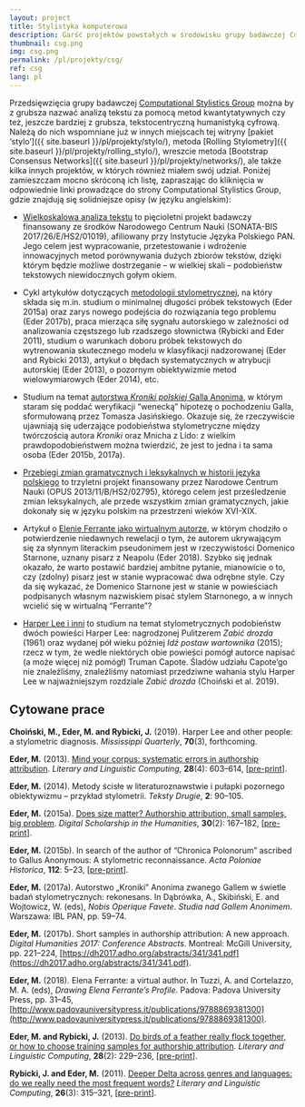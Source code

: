 ```yaml
---
layout: project
title: Stylistyka komputerowa
description: Garść projektów powstałych w środowisku grupy badawczej Computational Stylistics Group, zajmującej się analizą tekstu za pomocą metod statystycznych, stylometrią, atrybucją autorską, analizą wydźwięku i podobnymi zagadnieniami.
thumbnail: csg.png
img: csg.png
permalink: /pl/projekty/csg/
ref: csg
lang: pl
---
```



Przedsięwzięcia grupy badawczej [Computational Stylistics Group](https://computationalstylistics.github.io/) można by z grubsza nazwać analizą tekstu za pomocą metod kwantytatywnych czy też, jeszcze bardziej z grubsza, tekstocentryczną humanistyką cyfrową. Należą do nich wspomniane już w innych miejscach tej witryny [pakiet ‘stylo’]({{ site.baseurl }}/pl/projekty/stylo/), metoda [Rolling Stylometry]({{ site.baseurl }}/pl/projekty/rolling_stylo/), wreszcie metoda [Bootstrap Consensus Networks]({{ site.baseurl }}/pl/projekty/networks/), ale także kilka innych projektów, w których również miałem swój udział. Poniżej zamieszczam mocno skróconą ich listę, zapraszając do kliknięcia w odpowiednie linki prowadzące do strony Computational Stylistics Group, gdzie znajdują się solidniejsze opisy (w języku angielskim):



* [Wielkoskalowa analiza tekstu](https://computationalstylistics.github.io/projects/focs/) to pięcioletni projekt badawczy finansowany ze środków Narodowego Centrum Nauki (SONATA-BIS 2017/26/E/HS2/01019), afiliowany przy Instytucie Języka Polskiego PAN. Jego celem jest wypracowanie, przetestowanie i wdrożenie innowacyjnych metod porównywania dużych zbiorów tekstów, dzięki którym będzie możliwe dostrzeganie – w wielkiej skali – podobieństw tekstowych niewidocznych gołym okiem.

* Cykl artykułów dotyczących [metodologii stylometrycznej](https://computationalstylistics.github.io/projects/methodology/), na który składa się m.in. studium o minimalnej długości próbek tekstowych (Eder 2015a) oraz zarys nowego podejścia do rozwiązania tego problemu (Eder 2017b), praca mierząca siłę sygnału autorskiego w zależności od analizowania częstszego lub rzadszego słownictwa (Rybicki and Eder 2011), studium o warunkach doboru próbek tekstowych do wytrenowania skutecznego modelu w klasyfikacji nadzorowanej (Eder and Rybicki 2013), artykuł o błędach systematycznych w atrybucji autorskiej (Eder 2013), o pozornym obiektywizmie metod wielowymiarowych (Eder 2014), etc.

* Studium na temat [autorstwa _Kroniki polskiej_ Galla Anonima](https://computationalstylistics.github.io/projects/gallus-anonymous/), w którym staram się poddać weryfikacji “wenecką” hipotezę o pochodzeniu Galla, sformułowaną przez Tomasza Jasińskiego. Okazuje się, że rzeczywiście ujawniają się uderzające podobieństwa stylometryczne między twórczością autora _Kroniki_ oraz Mnicha z Lido: z wielkim prawdopodobieństwem można twierdzić, że jest to jedna i ta sama osoba (Eder 2015b, 2017a).

* [Przebiegi zmian gramatycznych i leksykalnych w historii języka polskiego](https://computationalstylistics.github.io/projects/chronology/) to trzyletni projekt finansowany przez Narodowe Centrum Nauki (OPUS 2013/11/B/HS2/02795), którego celem jest prześledzenie zmian leksykalnych, ale przede wszystkim zmian gramatycznych, jakie dokonały się w języku polskim na przestrzeni wieków XVI-XIX. 

* Artykuł o [Elenie Ferrante jako wirtualnym autorze](https://computationalstylistics.github.io/projects/elena-ferrante/), w którym chodziło o potwierdzenie niedawnych rewelacji o tym, że autorem ukrywającym się za słynnym literackim pseudonimem jest w rzeczywistości Domenico Starnone, uznany pisarz z Neapolu (Eder 2018). Szybko się jednak okazało, że warto postawić bardziej ambitne pytanie, mianowicie o to, czy (zdolny) pisarz jest w stanie wypracować dwa odrębne style. Czy da się wykazać, że Domenico Starnone jest w stanie w powieściach podpisanych własnym nazwiskiem pisać stylem Starnonego, a w innych wcielić się w wirtualną “Ferrante”?

* [Harper Lee i inni](https://computationalstylistics.github.io/blog/harper-lee/) to studium na temat stylometrycznych podobieństw dwóch powieści Harper Lee: nagrodzonej Pulitzerem _Zabić drozda_ (1961) oraz wydanej pół wieku później _Idź postaw wartownika_ (2015); rzecz w tym, że wedle niektórych obie powieści pomógł autorce napisać (a może więcej niż pomógł) Truman Capote. Śladów udziału Capote’go nie znaleźliśmy, znaleźliśmy natomiast przedziwne wahania stylu Harper Lee w najważniejszym rozdziale _Zabić drozda_ (Choiński et al. 2019).






## Cytowane prace

**Choiński, M., Eder, M. and Rybicki, J.** (2019). Harper Lee and other people: a stylometric diagnosis. _Mississippi Quarterly_, **70**(3), forthcoming.

**Eder, M.** (2013). [Mind your corpus: systematic errors in authorship attribution](http://llc.oxfordjournals.org/content/28/4/603). _Literary and Linguistic Computing_, **28**(4): 603–614, [[pre-print](https://github.com/computationalstylistics/preprints/blob/master/m-eder_systematic_errors.pdf)].

**Eder, M.** (2014). Metody ścisłe w literaturoznawstwie i pułapki pozornego obiektywizmu – przykład stylometrii. _Teksty Drugie_, **2**: 90–105.

**Eder, M.** (2015a). [Does size matter? Authorship attribution, small samples, big problem](https://academic.oup.com/dsh/article/30/2/167/390738). _Digital Scholarship in the Humanities_, **30**(2): 167–182, [[pre-print](https://github.com/computationalstylistics/preprints/blob/master/Eder_Does_size_matter.pdf)].

**Eder, M.** (2015b). In search of the author of “Chronica Polonorum” ascribed to Gallus Anonymous: A stylometric reconnaissance. _Acta Poloniae Historica_, **112**: 5–23, [[pre-print](https://github.com/computationalstylistics/preprints/blob/master/Eder_Author_of_Chronica_Polonorum.pdf)].

**Eder, M.** (2017a). Autorstwo „Kroniki” Anonima zwanego Gallem w świetle badań stylometrycznych: rekonesans. In Dąbrówka, A., Skibiński, E. and Wojtowicz, W. (eds), _Nobis Operique Favete. Studia nad Gallem Anonimem_. Warszawa: IBL PAN, pp. 59–74.

**Eder, M.** (2017b). Short samples in authorship attribution: A new approach. _Digital Humanities 2017: Conference Abstracts_. Montreal: McGill University, pp. 221–224, [https://dh2017.adho.org/abstracts/341/341.pdf](https://dh2017.adho.org/abstracts/341/341.pdf).

**Eder, M.** (2018). Elena Ferrante: a virtual author. In Tuzzi, A. and Cortelazzo, M. A. (eds), _Drawing Elena Ferrante’s Profile_. Padova: Padova University Press, pp. 31–45, [http://www.padovauniversitypress.it/publications/9788869381300](http://www.padovauniversitypress.it/publications/9788869381300).

**Eder, M. and Rybicki, J.** (2013). [Do birds of a feather really flock together, or how to choose training samples for authorship attribution](http://llc.oxfordjournals.org/content/28/2/229). _Literary and Linguistic Computing_, **28**(2): 229–236, [[pre-print](https://github.com/computationalstylistics/preprints/blob/master/Eder-Rybicki_How_to_choose.pdf)].

**Rybicki, J. and Eder, M.** (2011). [Deeper Delta across genres and languages: do we really need the most frequent words?](https://academic.oup.com/dsh/article/26/3/315/1149353) _Literary and Linguistic Computing_, **26**(3): 315–321, [[pre-print](https://github.com/computationalstylistics/preprints/blob/master/Rybicki%20Eder%20Deeper%20Delta%20LLC%20corrected%20and%20submitted.pdf)].


